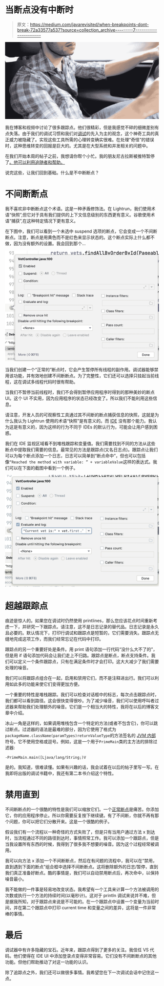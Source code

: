 # 当断点没有中断时

> 原文：<https://medium.com/javarevisited/when-breakpoints-dont-break-72a33577a537?source=collection_archive---------7----------------------->

![](img/9a7898a65d8197a5c63d02c57fee51bd.png)

我在博客和视频中讨论了很多跟踪点。他们很精彩，但是我感觉不碎的细微差别有点失落。由于我们的调试习惯和我们对[调试](https://javarevisited.blogspot.com/2022/09/java-debugging-interview-questions.html)的先入为主的观念，这个神奇工具的真正威力被隐藏了。实现这些工具所需的心理转变确实很难。在处理“奇怪”的错误时，这种思维转变的回报是巨大的。尤其是在大型系统和并发相关的问题中。

在我们开始本周的帖子之前，我想请你帮个小忙。我的朋友尼古拉斯被推特暂停了[。他可以利用追随者和帮助。](https://twitter.com/debugagent/status/1577094628347588608?s=20&t=TgSSqDuqxtm86BVfjic-FQ)

说完这些，让我们回到基础。什么是不中断断点？

# 不间断断点

我不喜欢非中断断点这个术语。这是一种矛盾修饰法。在 Lightrun，我们使用术语“快照”,但它对于具有我们提供的上下文信息级别的东西更有意义。谷歌使用术语“捕获”,在这种特定情况下更有意义。

在下图中，我们可以看到一个未选中 suspend 选项的断点，它会变成一个不间断断点。注意，断点是用黄色而不是红色来显示状态的。这个断点实际上什么都不做，因为没有额外的设置。我会回到那个…

[![](img/7bb6003e0bc42c610ff08c0f5ebc7d9e.png)](https://javarevisited.blogspot.com/2011/07/java-debugging-tutorial-example-tips.html)

当我们创建一个“正常的”断点时，它会产生暂停所有线程的副作用。调试器能够禁用该功能，并有效地创建不间断断点。为了完整性，它们还可以选择只挂起当前线程，这在调试多线程代码时很有帮助。

当我们不暂停当前线程时，我们不会得到暂停应用程序时得到的那种美妙的断点 UI。这个 UI 不实用，因为应用程序的状态已经改变了。所以我们不能利用这些信息。

请注意，开发人员的可观察性工具通过其不间断的断点捕获信息的快照，这就是为什么我认为 Lightrun 使用的术语“快照”是有意义的。而 [IDE](/javarevisited/7-best-courses-to-learn-intellij-idea-for-beginners-and-experienced-java-programmers-2e9aa9bb0c05) 没有那个能力。我认为这是有意义的，因为这样的行为不同于 IDEs 的默认行为，可能会让用户感到困惑。

我们在 IDE 监视区域看不到堆栈跟踪和变量值。我们需要找到不同的方法从这些断点中提取我们需要的信息。最常见的方法是跟踪点(又名日志点)。跟踪点让我们可以为每个断点添加一个日志，日志可以简单到“断点命中”，但也可以包括像`“Reached the method with variable: ” + variableValue`这样的表达式。我们可以在下面的截图中看到一个例子。

[![](img/42026c5c878ffc9982862e37e5e2de85.png)](https://javarevisited.blogspot.com/2020/04/top-5-courses-to-learn-java-collections-and-streams.html)

# 超越跟踪点

痕迹是惊人的。如果您在调试时仍然使用 printlines，那么您应该花点时间重新考虑一下，并研究一下跟踪点。请注意，这不是日志记录的替代品。日志记录是永久且必要的。默认情况下，打印行调试和跟踪点是短暂的，它们需要消失。跟踪点无缝地完成这项工作，而我们经常忘记在代码中打印。

跟踪点的另一个重要好处是条件。用 print 语句添加一行代码“没什么大不了的”，但是用 if 语句添加代码会让我们走上不归路。跟踪点是断点，断点支持条件。我们可以定义一个条件跟踪点，只有在满足条件时才会打印。这大大减少了我们需要处理的噪音。

我们可以将跟踪点组合在一起，启用和禁用它们，而不是注释进出行。我们可以利用如此多的功能来使它们变得更加方便。

一个重要的特性是堆栈跟踪。我们可以检查对话框中的标志，每次点击跟踪点时，我们都可以看到路径。这会很快变得很吵。为了减少噪音，我们可以使用呼叫者过滤器来帮助我们处理额外的噪音。它们是一个相当大的特性，我将在以后的博客文章中介绍。

冰山一角是这样的，如果调用堆栈包含一个特定的方法(或者不包含它)，你可以跳过断点。过滤器的语法是最难的部分，因为它使用了格式为`packageName.className(paramTypes)returnValueType`的方法签名的 [JVM 内部](/javarevisited/7-best-courses-to-learn-jvm-garbage-collection-and-performance-tuning-for-experienced-java-331705180686)符号。它不使用空格或逗号。例如，这是一个用于`PrimeMain`类的主方法的排除过滤器:

```
-PrimeMain.main([Ljava/lang/String;)V
```

是的。我知道，很难读懂。如果有兴趣的话，我会试着在以后的帖子里写一写。在我即将出版的调试书籍中，我还有第二本书介绍这个特性。

# 禁用直到

不间断断点的一个很酷的特性是我们可以缩放它们。一个[正常断点](https://www.java67.com/2018/01/how-to-remote-debug-java-application-in-Eclipse.html)是痛苦。你添加它，你的应用程序停止。所以你需要反复按下继续键。有了不间断，你就不再有那个问题，你可以把它们分散开来。这是一个很酷的例子。

假设我们有一个流程以一种奇怪的方式失败了，但是只有当用户通过方法 x 到达时，当流程通过不同的路径到达时，事情照常工作。我可以添加一个跟踪点，但是当我设置所有东西的时候，我得到了很多我不想要的噪音。因为这个过程经常被调用。

我可以向方法 x 添加一个不间断断点，然后在有问题的流程中，我可以在“禁用，直到遇到下面的断点”组合框中选择不间断断点。这将删除额外的日志/暂停，直到我们真正准备好断点。酷的事情是，我们可以自动禁用断点后，再次命中，以保持噪音最小。

我不能做的一件事是轻易地改变状态。我希望有一个工具来计算一个方法被调用的次数或执行一个方法的持续时间(以毫秒计)。这对于 println 调试来说并不难，但是据我所知，对于跟踪点来说是不可能的。在一个跟踪点中设置一个变量为当前时间，并在第二个跟踪点中打印 current time 和变量之间的差异，这将是一件非常棒的事情。

# 最后

调试器中有许多隐藏的宝石。近年来，跟踪点得到了更多的关注。我信任 VS 代码。他们使得在 IDE UI 中添加登录点变得非常容易。它们没有不间断断点的其他功能。但他们帮助推动了对这一功能的认识。

除了追踪点之外，我们还可以做很多事情。我希望您在下一次调试会话中记住这一点。